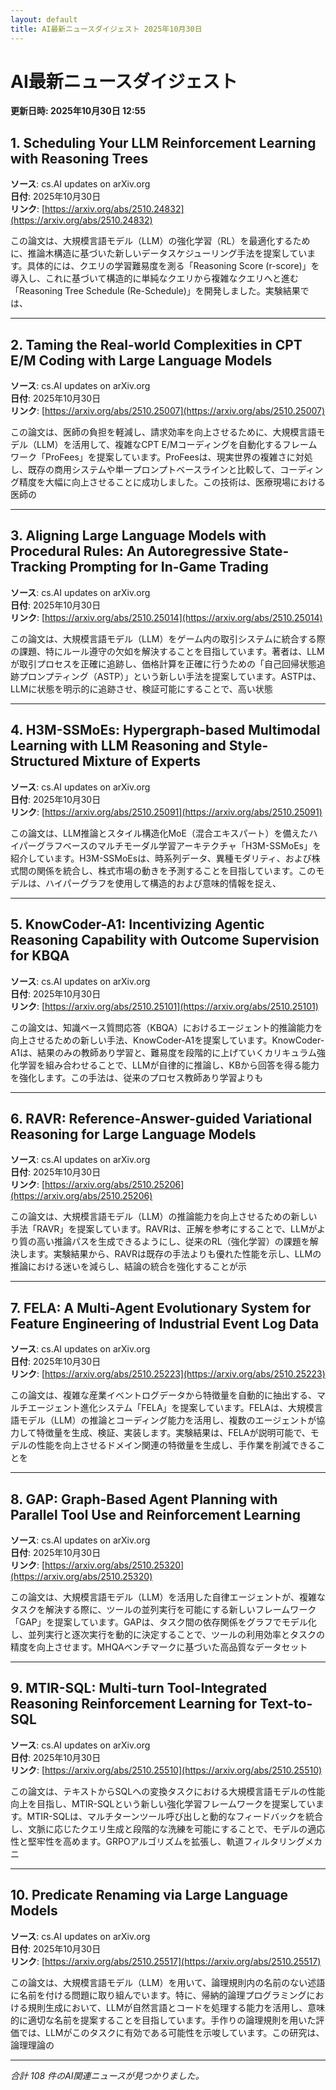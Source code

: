 ```yaml
---
layout: default
title: AI最新ニュースダイジェスト 2025年10月30日
---
```


# AI最新ニュースダイジェスト
**更新日時: 2025年10月30日 12:55**

## 1. Scheduling Your LLM Reinforcement Learning with Reasoning Trees

**ソース**: cs.AI updates on arXiv.org  
**日付**: 2025年10月30日  
**リンク**: [https://arxiv.org/abs/2510.24832](https://arxiv.org/abs/2510.24832)  

この論文は、大規模言語モデル（LLM）の強化学習（RL）を最適化するために、推論木構造に基づいた新しいデータスケジューリング手法を提案しています。具体的には、クエリの学習難易度を測る「Reasoning Score (r-score)」を導入し、これに基づいて構造的に単純なクエリから複雑なクエリへと進む「Reasoning Tree Schedule (Re-Schedule)」を開発しました。実験結果では、  

---

## 2. Taming the Real-world Complexities in CPT E/M Coding with Large Language Models

**ソース**: cs.AI updates on arXiv.org  
**日付**: 2025年10月30日  
**リンク**: [https://arxiv.org/abs/2510.25007](https://arxiv.org/abs/2510.25007)  

この論文は、医師の負担を軽減し、請求効率を向上させるために、大規模言語モデル（LLM）を活用して、複雑なCPT E/Mコーディングを自動化するフレームワーク「ProFees」を提案しています。ProFeesは、現実世界の複雑さに対処し、既存の商用システムや単一プロンプトベースラインと比較して、コーディング精度を大幅に向上させることに成功しました。この技術は、医療現場における医師の  

---

## 3. Aligning Large Language Models with Procedural Rules: An Autoregressive State-Tracking Prompting for In-Game Trading

**ソース**: cs.AI updates on arXiv.org  
**日付**: 2025年10月30日  
**リンク**: [https://arxiv.org/abs/2510.25014](https://arxiv.org/abs/2510.25014)  

この論文は、大規模言語モデル（LLM）をゲーム内の取引システムに統合する際の課題、特にルール遵守の欠如を解決することを目指しています。著者は、LLMが取引プロセスを正確に追跡し、価格計算を正確に行うための「自己回帰状態追跡プロンプティング（ASTP）」という新しい手法を提案しています。ASTPは、LLMに状態を明示的に追跡させ、検証可能にすることで、高い状態  

---

## 4. H3M-SSMoEs: Hypergraph-based Multimodal Learning with LLM Reasoning and Style-Structured Mixture of Experts

**ソース**: cs.AI updates on arXiv.org  
**日付**: 2025年10月30日  
**リンク**: [https://arxiv.org/abs/2510.25091](https://arxiv.org/abs/2510.25091)  

この論文は、LLM推論とスタイル構造化MoE（混合エキスパート）を備えたハイパーグラフベースのマルチモーダル学習アーキテクチャ「H3M-SSMoEs」を紹介しています。H3M-SSMoEsは、時系列データ、異種モダリティ、および株式間の関係を統合し、株式市場の動きを予測することを目指しています。このモデルは、ハイパーグラフを使用して構造的および意味的情報を捉え、  

---

## 5. KnowCoder-A1: Incentivizing Agentic Reasoning Capability with Outcome Supervision for KBQA

**ソース**: cs.AI updates on arXiv.org  
**日付**: 2025年10月30日  
**リンク**: [https://arxiv.org/abs/2510.25101](https://arxiv.org/abs/2510.25101)  

この論文は、知識ベース質問応答（KBQA）におけるエージェント的推論能力を向上させるための新しい手法、KnowCoder-A1を提案しています。KnowCoder-A1は、結果のみの教師あり学習と、難易度を段階的に上げていくカリキュラム強化学習を組み合わせることで、LLMが自律的に推論し、KBから回答を得る能力を強化します。この手法は、従来のプロセス教師あり学習よりも  

---

## 6. RAVR: Reference-Answer-guided Variational Reasoning for Large Language Models

**ソース**: cs.AI updates on arXiv.org  
**日付**: 2025年10月30日  
**リンク**: [https://arxiv.org/abs/2510.25206](https://arxiv.org/abs/2510.25206)  

この論文は、大規模言語モデル（LLM）の推論能力を向上させるための新しい手法「RAVR」を提案しています。RAVRは、正解を参考にすることで、LLMがより質の高い推論パスを生成できるようにし、従来のRL（強化学習）の課題を解決します。実験結果から、RAVRは既存の手法よりも優れた性能を示し、LLMの推論における迷いを減らし、結論の統合を強化することが示  

---

## 7. FELA: A Multi-Agent Evolutionary System for Feature Engineering of Industrial Event Log Data

**ソース**: cs.AI updates on arXiv.org  
**日付**: 2025年10月30日  
**リンク**: [https://arxiv.org/abs/2510.25223](https://arxiv.org/abs/2510.25223)  

この論文は、複雑な産業イベントログデータから特徴量を自動的に抽出する、マルチエージェント進化システム「FELA」を提案しています。FELAは、大規模言語モデル（LLM）の推論とコーディング能力を活用し、複数のエージェントが協力して特徴量を生成、検証、実装します。実験結果は、FELAが説明可能で、モデルの性能を向上させるドメイン関連の特徴量を生成し、手作業を削減できることを  

---

## 8. GAP: Graph-Based Agent Planning with Parallel Tool Use and Reinforcement Learning

**ソース**: cs.AI updates on arXiv.org  
**日付**: 2025年10月30日  
**リンク**: [https://arxiv.org/abs/2510.25320](https://arxiv.org/abs/2510.25320)  

この論文は、大規模言語モデル（LLM）を活用した自律エージェントが、複雑なタスクを解決する際に、ツールの並列実行を可能にする新しいフレームワーク「GAP」を提案しています。GAPは、タスク間の依存関係をグラフでモデル化し、並列実行と逐次実行を動的に決定することで、ツールの利用効率とタスクの精度を向上させます。MHQAベンチマークに基づいた高品質なデータセット  

---

## 9. MTIR-SQL: Multi-turn Tool-Integrated Reasoning Reinforcement Learning for Text-to-SQL

**ソース**: cs.AI updates on arXiv.org  
**日付**: 2025年10月30日  
**リンク**: [https://arxiv.org/abs/2510.25510](https://arxiv.org/abs/2510.25510)  

この論文は、テキストからSQLへの変換タスクにおける大規模言語モデルの性能向上を目指し、MTIR-SQLという新しい強化学習フレームワークを提案しています。MTIR-SQLは、マルチターンツール呼び出しと動的なフィードバックを統合し、文脈に応じたクエリ生成と段階的な洗練を可能にすることで、モデルの適応性と堅牢性を高めます。GRPOアルゴリズムを拡張し、軌道フィルタリングメカニ  

---

## 10. Predicate Renaming via Large Language Models

**ソース**: cs.AI updates on arXiv.org  
**日付**: 2025年10月30日  
**リンク**: [https://arxiv.org/abs/2510.25517](https://arxiv.org/abs/2510.25517)  

この論文は、大規模言語モデル（LLM）を用いて、論理規則内の名前のない述語に名前を付ける問題に取り組んでいます。特に、帰納的論理プログラミングにおける規則生成において、LLMが自然言語とコードを処理する能力を活用し、意味的に適切な名前を提案することを目指しています。手作りの論理規則を用いた評価では、LLMがこのタスクに有効である可能性を示唆しています。この研究は、論理理論の  

---

*合計 108 件のAI関連ニュースが見つかりました。*
